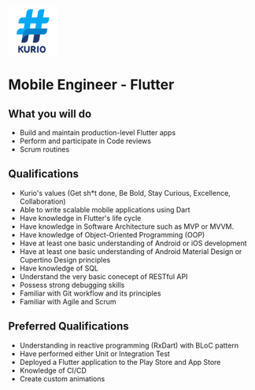<img src="logo_kurio.png" alt="Logo" style="width: 100px;"/>

# Mobile Engineer - Flutter
<!-- please add some nice and cool intro here -->

## What you will do

- Build and maintain production-level Flutter apps
- Perform and participate in Code reviews
- Scrum routines

## Qualifications

- Kurio's values (Get sh*t done, Be Bold, Stay Curious, Excellence, Collaboration)
- Able to write scalable mobile applications using Dart
- Have knowledge in Flutter's life cycle
- Have knowledge in Software Architecture such as MVP or MVVM. 
- Have knowledge of Object-Oriented Programming (OOP)
- Have at least one basic understanding of Android or iOS development
- Have at least one basic understanding of Android Material Design or Cupertino Design principles
- Have knowledge of SQL
- Understand the very basic conecept of RESTful API
- Possess strong debugging skills
- Familiar with Git workflow and its principles
- Familiar with Agile and Scrum

## Preferred Qualifications

- Understanding in reactive programming (RxDart) with BLoC pattern
- Have performed either Unit or Integration Test
- Deployed a Flutter application to the Play Store and App Store
- Knowledge of CI/CD
- Create custom animations